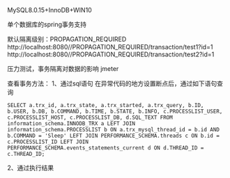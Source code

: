 
MySQL8.0.15+InnoDB+WIN10


单个数据库的spring事务支持

默认隔离级别：PROPAGATION_REQUIRED
http://localhost:8080//PROPAGATION_REQUIRED/transaction/test1?id=1
http://localhost:8080//PROPAGATION_REQUIRED/transaction/test2?id=1


压力测试，事务隔离对数据的影响  jmeter



查看事务方法：
1、通过sql语句
    在异常代码的地方设置断点后，通过如下语句查询
    
    SELECT a.trx_id, a.trx_state, a.trx_started, a.trx_query, b.ID, b.USER, b.DB, b.COMMAND, b.TIME, b.STATE, b.INFO, c.PROCESSLIST_USER, c.PROCESSLIST_HOST, c.PROCESSLIST_DB, d.SQL_TEXT FROM information_schema.INNODB_TRX a LEFT JOIN information_schema.PROCESSLIST b ON a.trx_mysql_thread_id = b.id AND b.COMMAND = 'Sleep' LEFT JOIN PERFORMANCE_SCHEMA.threads c ON b.id = c.PROCESSLIST_ID LEFT JOIN PERFORMANCE_SCHEMA.events_statements_current d ON d.THREAD_ID = c.THREAD_ID;
    
    
     
2、通过执行结果

